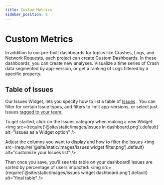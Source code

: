```yaml
---
title: Custom Metrics
sidebar_position: 8
---
```


# Custom Metrics

In addition to our pre-built dashboards for topics like Crashes, Logs, and Network Requests, each project can create Custom Dashboards.  In these dashboards, you can create new analyses.  Visualize a time series of Crash data segmented by app-version, or get a ranking of Logs filtered by a specific property.

## Table of Issues

Our Issues Widget, lets you specify how to list a table of [Issues](/product/issue-monitoring-and-work-flow) .  You can filter for certain Issue types, add filters to limit app-versions, or select just Issues [tagged to your team.](/product/tagging)

To get started, click on the Issues category when making a new Widget:
<img src={require('@site/static/images/issues in dashboard.png').default} alt="Issues as a Widget option" />

Adjust the columns you want to display and how to filter the Issues
<img src={require('@site/static/images/issues widget filter.png').default} alt="customize your Issues list" />

Then once you save, you'll see this table on your dashboard!  Issues are sorted by percentage of users impacted:
<img src={require('@site/static/images/issues widget dashboard.png').default} alt="final table" />

